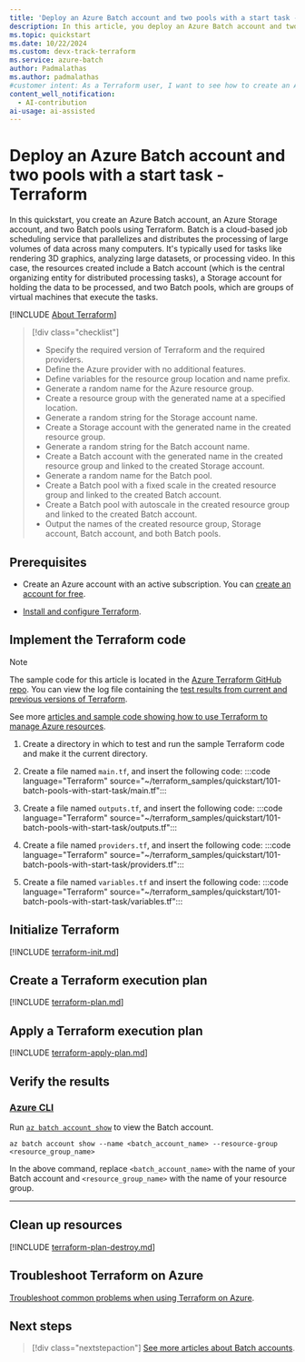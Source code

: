 ```yaml
---
title: 'Deploy an Azure Batch account and two pools with a start task - Terraform'
description: In this article, you deploy an Azure Batch account and two pools with a start task using Terraform.
ms.topic: quickstart
ms.date: 10/22/2024
ms.custom: devx-track-terraform
ms.service: azure-batch
author: Padmalathas
ms.author: padmalathas
#customer intent: As a Terraform user, I want to see how to create an Azure resource group, Storage account, Batch account, and two Batch pools with different scaling configurations.
content_well_notification: 
  - AI-contribution
ai-usage: ai-assisted
---
```


# Deploy an Azure Batch account and two pools with a start task - Terraform

In this quickstart, you create an Azure Batch account, an Azure Storage account, and two Batch pools using Terraform. Batch is a cloud-based job scheduling service that parallelizes and distributes the processing of large volumes of data across many computers. It's typically used for tasks like rendering 3D graphics, analyzing large datasets, or processing video. In this case, the resources created include a Batch account (which is the central organizing entity for distributed processing tasks), a Storage account for holding the data to be processed, and two Batch pools, which are groups of virtual machines that execute the tasks.

[!INCLUDE [About Terraform](~/azure-dev-docs-pr/articles/terraform/includes/abstract.md)]

> [!div class="checklist"]
> * Specify the required version of Terraform and the required providers.
> * Define the Azure provider with no additional features.
> * Define variables for the resource group location and name prefix.
> * Generate a random name for the Azure resource group.
> * Create a resource group with the generated name at a specified location.
> * Generate a random string for the Storage account name.
> * Create a Storage account with the generated name in the created resource group.
> * Generate a random string for the Batch account name.
> * Create a Batch account with the generated name in the created resource group and linked to the created Storage account.
> * Generate a random name for the Batch pool.
> * Create a Batch pool with a fixed scale in the created resource group and linked to the created Batch account.
> * Create a Batch pool with autoscale in the created resource group and linked to the created Batch account.
> * Output the names of the created resource group, Storage account, Batch account, and both Batch pools.

## Prerequisites

- Create an Azure account with an active subscription. You can [create an account for free](https://azure.microsoft.com/free/?WT.mc_id=A261C142F).

- [Install and configure Terraform](/azure/developer/terraform/quickstart-configure).

## Implement the Terraform code

> [!NOTE]
> The sample code for this article is located in the [Azure Terraform GitHub repo](https://github.com/Azure/terraform/tree/master/quickstart/101-batch-pools-with-start-task). You can view the log file containing the [test results from current and previous versions of Terraform](https://github.com/Azure/terraform/tree/master/quickstart/101-batch-pools-with-start-task/TestRecord.md).
> 
> See more [articles and sample code showing how to use Terraform to manage Azure resources](/azure/terraform).

1. Create a directory in which to test and run the sample Terraform code and make it the current directory.

1. Create a file named `main.tf`, and insert the following code:
:::code language="Terraform" source="~/terraform_samples/quickstart/101-batch-pools-with-start-task/main.tf":::

1. Create a file named `outputs.tf`, and insert the following code:
:::code language="Terraform" source="~/terraform_samples/quickstart/101-batch-pools-with-start-task/outputs.tf":::

1. Create a file named `providers.tf`, and insert the following code:
:::code language="Terraform" source="~/terraform_samples/quickstart/101-batch-pools-with-start-task/providers.tf":::

1. Create a file named `variables.tf` and insert the following code:
:::code language="Terraform" source="~/terraform_samples/quickstart/101-batch-pools-with-start-task/variables.tf":::

## Initialize Terraform

[!INCLUDE [terraform-init.md](~/azure-dev-docs-pr/articles/terraform/includes/terraform-init.md)]

## Create a Terraform execution plan

[!INCLUDE [terraform-plan.md](~/azure-dev-docs-pr/articles/terraform/includes/terraform-plan.md)]

## Apply a Terraform execution plan

[!INCLUDE [terraform-apply-plan.md](~/azure-dev-docs-pr/articles/terraform/includes/terraform-apply-plan.md)]

## Verify the results

### [Azure CLI](#tab/azure-cli)

Run [`az batch account show`](/cli/azure/batch/account#az-batch-account-show) to view the Batch account.

```azurecli
az batch account show --name <batch_account_name> --resource-group <resource_group_name>
```

In the above command, replace `<batch_account_name>` with the name of your Batch account and `<resource_group_name>` with the name of your resource group.

---

## Clean up resources

[!INCLUDE [terraform-plan-destroy.md](~/azure-dev-docs-pr/articles/terraform/includes/terraform-plan-destroy.md)]

## Troubleshoot Terraform on Azure

[Troubleshoot common problems when using Terraform on Azure](/azure/developer/terraform/troubleshoot).

## Next steps

> [!div class="nextstepaction"]
> [See more articles about Batch accounts](/search/?terms=Azure%20batch%20account%20and%20terraform).

